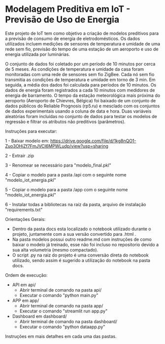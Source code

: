 # Modelagem Preditiva em IoT - Previsão de Uso de Energia

Este projeto de IoT tem como objetivo a criação de modelos preditivos para 
a previsão de consumo de energia de eletrodomésticos. Os dados utilizados 
incluem medições de sensores de temperatura e umidade de uma rede sem fio, 
previsão do tempo de uma estação de um aeroporto e uso de energia utilizada por
luminárias. 

O conjunto de dados foi coletado por um período de 10 minutos por cerca de
5 meses. As condições de temperatura e umidade da casa foram monitoradas com 
uma rede de sensores sem fio ZigBee. Cada nó sem fio transmitia as condições
de temperatura e umidade em torno de 3 min. Em seguida, a média dos dados foi
calculada para períodos de 10 minutos. Os dados de energia foram registrados
a cada 10 minutos com medidores de energia de barramento. O tempo da estação
meteorológica mais próxima do aeroporto (Aeroporto de Chievres, Bélgica) foi
baixado de um conjunto de dados públicos do Reliable Prognosis (rp5.ru) e mesclado
com os conjuntos de dados experimentais usando a coluna de data e hora. Duas variáveis
aleatórias foram incluídas no conjunto de dados para testar os modelos de
regressão e filtrar os atributos não preditivos (parâmetros).

Instruções para executar:

1 - Baixar modelo em:
https://drive.google.com/file/d/1kg8nQO1-Zuo3OHiZf7FmJVCI6MPWLudp/view?usp=sharing

2 - Extrair .zip

3 - Renomear se necessário para "modelo_final.pkl"

4 - Copiar o modelo para a pasta /api com o seguinte nome "modelo_iot_energia.pkl"

5 - Copiar o modelo para a pasta /app com o seguinte nome "modelo_iot_energia.pkl"

6 -  Instalar todas a bibliotecas na raiz da pasta, arquivo de instalação "requirements.txt"

Orientações Gerais:

- Dentro da pasta docs esta localizado o notebook utilizado durante o projeto, juntamente com a sua versão convertido para .html .
- Na pasta modelos possui outro readme.md com instruções de como baixar o modelo já treinado, esse não foi incluso no repositorio devido a sua alta volumetria (mesmo compactado).
- O script .py na raiz do projeto é uma conversão direta do notebook utilizado, sendo assim é sugerido a utilização do notebook na pasta docs.

Ordem de execução:

- API em api/
    - Abrir terminal de comando na pasta api/
    - Executar o comando "python main.py"
- APP em app/
    - Abrir terminal de comando na pasta app/
    - Executar o comando "streamlit run app.py"
- Dashboard em dashboard/
    - Abrir terminal de comando na pasta dashboard/
    - Executar o comando "python dataapp.py"

Instruções em mais detalhes em cada uma das pastas.
